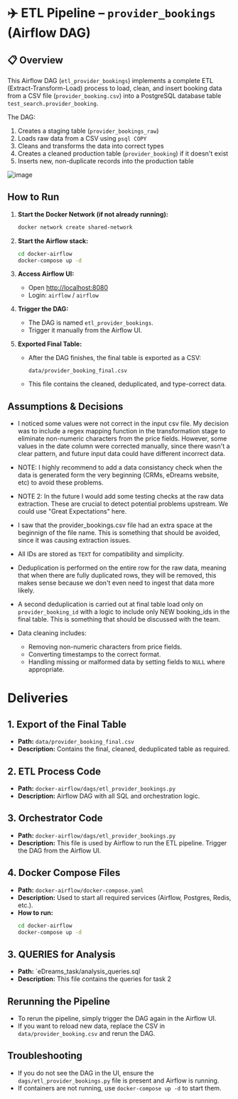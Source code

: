 # ✈️ ETL Pipeline – `provider_bookings` (Airflow DAG)

## 📋 Overview

This Airflow DAG (`etl_provider_bookings`) implements a complete ETL (Extract-Transform-Load) process to load, clean, and insert booking data from a CSV file (`provider_booking.csv`) into a PostgreSQL database table `test_search.provider_booking`.

The DAG:
1. Creates a staging table (`provider_bookings_raw`)
2. Loads raw data from a CSV using `psql COPY`
3. Cleans and transforms the data into correct types
4. Creates a cleaned production table (`provider_booking`) if it doesn't exist
5. Inserts new, non-duplicate records into the production table

![image](https://github.com/user-attachments/assets/dba4038b-c290-4403-a444-bbac8255df8e)


## How to Run

1. **Start the Docker Network (if not already running):**
   ```sh
   docker network create shared-network
   ```

2. **Start the Airflow stack:**
   ```sh
   cd docker-airflow
   docker-compose up -d
   ```

3. **Access Airflow UI:**
   - Open [http://localhost:8080](http://localhost:8080)
   - Login: `airflow` / `airflow`

4. **Trigger the DAG:**
   - The DAG is named `etl_provider_bookings`.
   - Trigger it manually from the Airflow UI.

5. **Exported Final Table:**
   - After the DAG finishes, the final table is exported as a CSV:
     ```
     data/provider_booking_final.csv
     ```
   - This file contains the cleaned, deduplicated, and type-correct data.

## Assumptions & Decisions
- I noticed some values were not correct in the input csv file. My decision was to include a regex mapping function in the transformation stage to eliminate non-numeric characters from the price fields.
However, some values in the date column were corrected manually, since there wasn't a clear pattern, and future input data could have different incorrect data.
- NOTE: I highly recommend to add a data consistancy check when the data is generated form the very beginning (CRMs, eDreams website, etc) to avoid these problems.
- NOTE 2: In the future I would add some testing checks at the raw data extraction. These are crucial to detect potential problems upstream. We could use "Great Expectations" here.
  
- I saw that the provider_bookings.csv file had an extra space at the beginnign of the file name. This is something that should be avoided, since it was causing extraction issues.
- All IDs are stored as `TEXT` for compatibility and simplicity.
- Deduplication is performed on the entire row for the raw data, meaning that when there are fully duplicated rows, they will be removed, this makes sense because we don't even need to ingest that data more likely.
- A second deduplication is carried out at final table load only on `provider_booking_id` with a logic to include only NEW booking_ids in the final table. This is something that should be discussed with the team.
- Data cleaning includes:
  - Removing non-numeric characters from price fields.
  - Converting timestamps to the correct format.
  - Handling missing or malformed data by setting fields to `NULL` where appropriate.
 
# Deliveries

## 1. Export of the Final Table
- **Path:** `data/provider_booking_final.csv`
- **Description:** Contains the final, cleaned, deduplicated table as required.

## 2. ETL Process Code
- **Path:** `docker-airflow/dags/etl_provider_bookings.py`
- **Description:** Airflow DAG with all SQL and orchestration logic.

## 3. Orchestrator Code
- **Path:** `docker-airflow/dags/etl_provider_bookings.py`
- **Description:** This file is used by Airflow to run the ETL pipeline. Trigger the DAG from the Airflow UI.

## 4. Docker Compose Files
- **Path:** `docker-airflow/docker-compose.yaml`
- **Description:** Used to start all required services (Airflow, Postgres, Redis, etc.).
- **How to run:**
  ```sh
  cd docker-airflow
  docker-compose up -d
  ```
## 3. QUERIES for Analysis 
- **Path:** `eDreams_task/analysis_queries.sql
- **Description:** This file contains the queries for task 2


## Rerunning the Pipeline

- To rerun the pipeline, simply trigger the DAG again in the Airflow UI.
- If you want to reload new data, replace the CSV in `data/provider_booking.csv` and rerun the DAG.

## Troubleshooting

- If you do not see the DAG in the UI, ensure the `dags/etl_provider_bookings.py` file is present and Airflow is running.
- If containers are not running, use `docker-compose up -d` to start them.

